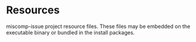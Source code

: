 # Resources

miscomp-issue project resource files. These files may be embedded on the executable binary or bundled in the install packages.